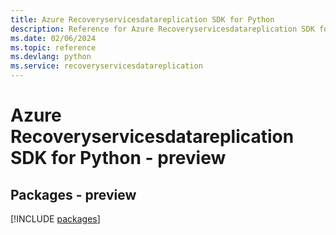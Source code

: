 ```yaml
---
title: Azure Recoveryservicesdatareplication SDK for Python
description: Reference for Azure Recoveryservicesdatareplication SDK for Python
ms.date: 02/06/2024
ms.topic: reference
ms.devlang: python
ms.service: recoveryservicesdatareplication
---
```

# Azure Recoveryservicesdatareplication SDK for Python - preview
## Packages - preview
[!INCLUDE [packages](recoveryservicesdatareplication-index.md)]